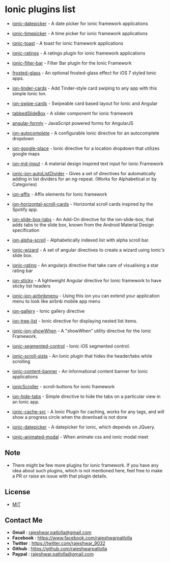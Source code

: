 Ionic plugins list
===================================================================
- [ionic-datepicker](https://github.com/rajeshwarpatlolla/ionic-datepicker) - A date picker for ionic framework applications 

- [ionic-timepicker](https://github.com/rajeshwarpatlolla/ionic-timepicker) - A time picker for ionic framework applications

- [ionic-toast](https://github.com/rajeshwarpatlolla/ionic-toast) - A toast for ionic framework applications

- [ionic-ratings](https://github.com/rajeshwarpatlolla/ionic-ratings) - A ratings plugin for ionic framework applications

- [ionic-filter-bar](https://github.com/djett41/ionic-filter-bar) - Filter Bar plugin for the Ionic Framework

- [frosted-glass](https://github.com/driftyco/ionic-contrib-frosted-glass) - An optional frosted-glass effect for iOS 7 styled Ionic apps.

- [ion-tinder-cards](https://github.com/driftyco/ionic-ion-tinder-cards) - Add Tinder-style card swiping to any app with this simple Ionic Ion.

- [ion-swipe-cards](https://github.com/driftyco/ionic-ion-swipe-cards) - Swipeable card based layout for Ionic and Angular

- [tabbedSlideBox](https://github.com/saravmajestic/ionic/tree/master/tabbedSlideBox) - A slider component for ionic framework

- [angular-formly](https://github.com/formly-js/angular-formly) - JavaScript powered forms for AngularJS

- [ion-autocomplete](https://github.com/guylabs/ion-autocomplete) - A configurable Ionic directive for an autocomplete dropdown

- [ion-google-place](https://github.com/israelidanny/ion-google-place) - Ionic directive for a location dropdown that utilizes google maps

- [ion-md-input](https://github.com/mhartington/ion-md-input) - A material design inspired text input for Ionic Framework

- [ionic-ion-autoListDivider](https://github.com/andrewmcgivery/ionic-ion-autoListDivider) - Gives a set of directives for automatically adding in list dividers for an ng-repeat. (Works for Alphabetical or by Categories)

- [ion-affix](https://github.com/aliok/ion-affix) - Affix elements for Ionic framework

- [ion-horizontal-scroll-cards](https://github.com/drewrygh/ionic-ion-horizontal-scroll-cards) - Horizontal scroll cards inspired by the Spotify app.

- [ion-slide-box-tabs](https://github.com/JKnorr91/ion-slide-box-tabs) - An Add-On directive for the ion-slide-box, that adds tabs to the slide box, known from the Android Material Design specification

- [ion-alpha-scroll](https://github.com/aquint/ion-alpha-scroll) - Alphabetically indexed list with alpha scroll bar.

- [ionic-wizard](https://github.com/arielfaur/ionic-wizard) - A set of angular directives to create a wizard using Ionic's slide box.

- [ionic-rating](https://github.com/fraserxu/ionic-rating) - An angularjs directive that take care of visualising a star rating bar

- [ion-sticky](https://github.com/Poordeveloper/ion-sticky) - A lightweight Angular directive for Ionic framework to have sticky list headers

- [ionic-ion-airbnbmenu](https://github.com/mAmged/ionic-ion-airbnbmenu) - Using this ion you can extend your application menu to look like airbnb mobile app menu

- [ion-gallery](https://github.com/pedroabreu/ion-gallery) - Ionic gallery directive

- [ion-tree-list](https://github.com/fer/ion-tree-list) - Ionic directive for displaying nested list items.

- [ionic-ion-showWhen](https://github.com/andrewmcgivery/ionic-ion-showWhen) - A "showWhen" utility directive for the Ionic Framework.

- [ionic-segmented-control](https://github.com/tinga-dev/ti-ionic-segmented-control) - Ionic iOS segmented control.

- [ionic-scroll-sista](https://github.com/djett41/ionic-scroll-sista) - An Ionic plugin that hides the header/tabs while scrolling

- [ionic-content-banner](https://github.com/djett41/ionic-content-banner) - An informational content banner for Ionic applications

- [ionicScroller](https://github.com/KillerCodeMonkey/ionicScroller) - scroll-buttons for ionic framework

- [ion-hide-tabs](https://github.com/mhartington/ion-hide-tabs) - Simple directive to hide the tabs on a particular view in an Ionic app.

- [ionic-cache-src](https://github.com/BenBBear/ionic-cache-src) - A Ionic Plugin for caching, works for any tags, and will show a progress circle when the download is not done

- [ionic-datepicker](https://github.com/celsomarques/ionic-datepicker) - A datepicker for ionic, which depends on JQuery.

- [ionic-animated-modal](https://github.com/kevincobain2000/ionic-animated-modal) - When animate css and ionic modal meet


## Note
- There might be few more plugins for ionic framework. If you have any idea about such plugins, which is not mentioned here, feel free to make a PR or raise an issue with that plugin details.

## License
- [MIT](https://github.com/rajeshwarpatlolla/ionic-plugins/blob/master/LICENSE.md)


## Contact Me
- **Gmail** :	rajeshwar.patlolla@gmail.com
- **Facebook** :	https://www.facebook.com/rajeshwarpatlolla
- **Twitter** :	https://twitter.com/rajeshwar_9032
- **Github** :	https://github.com/rajeshwarpatlolla
 - **Paypal** : rajeshwar.patlolla@gmail.com

